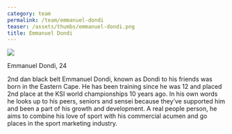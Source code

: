 ```yaml
---
category: team
permalink: /team/emmanuel-dondi
teaser: /assets/thumbs/emmanuel-dondi.png
title: Emmanuel Dondi
---
```


<img src="/assets/img/emmanuel-dondi.png" />

Emmanuel Dondi, 24

2nd dan black belt Emmanuel Dondi, known as Dondi to his friends was born in the Eastern Cape. He has been training since he was 12 and placed 2nd place at the KSI world championships 10 years ago. In his own words he looks up to his peers, seniors and sensei because they’ve supported him and been a part of his growth and development. A real people person, he aims to combine his love of sport with his commercial acumen and go places in the sport marketing industry.

<!--
[Questionnare Answers](https://drive.google.com/open?id=1Z4xVIKmCWoSKVBAd2F0xnSPWarxRoW814OaqZMQls0s)
-->
